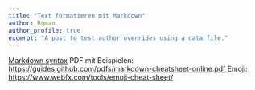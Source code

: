 ```yaml
---
title: "Text formatieren mit Markdown"
author: Roman
author_profile: true
excerpt: "A post to test author overrides using a data file."
---
```


[Markdown syntax][1]
PDF mit Beispielen: <https://guides.github.com/pdfs/markdown-cheatsheet-online.pdf>
Emoji: <https://www.webfx.com/tools/emoji-cheat-sheet/>

[1]: <https://www.markdownguide.org/basic-syntax/> "Markdown basic syntax"
